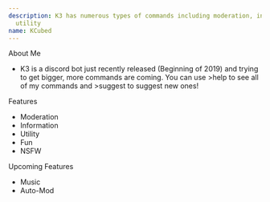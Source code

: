 ```yaml
---
description: K3 has numerous types of commands including moderation, information, and
  utility
name: KCubed
---
```


About Me
- K3 is a discord bot just recently released (Beginning of 2019) and trying to get bigger, more commands are coming. You can use >help to see all of my commands and >suggest to suggest new ones!

Features
- Moderation
- Information
- Utility
- Fun
- NSFW

Upcoming Features
- Music
- Auto-Mod
